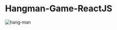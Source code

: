 # Hangman-Game-ReactJS
 
![hang-man](https://user-images.githubusercontent.com/24496846/216875777-bd90dc97-24b5-44a2-9323-0befcd7f0017.gif)
